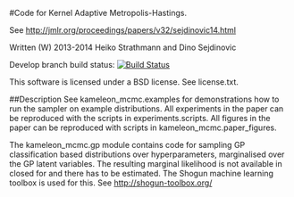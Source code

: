 #Code for Kernel Adaptive Metropolis-Hastings.

See http://jmlr.org/proceedings/papers/v32/sejdinovic14.html

Written (W) 2013-2014 Heiko Strathmann and Dino Sejdinovic

Develop branch build status:
[![Build Status](https://travis-ci.org/karlnapf/kameleon-mcmc.png)](https://travis-ci.org/karlnapf/kameleon-mcmc)

This software is licensed under a BSD license. See license.txt.

##Description
See kameleon_mcmc.examples for demonstrations how to run the sampler on example distributions.
All experiments in the paper can be reproduced with the scripts in experiments.scripts.
All figures in the paper can be reproduced with scripts in kameleon_mcmc.paper_figures.

The kameleon_mcmc.gp module contains code for sampling GP classification based distributions
over hyperparameters, marginalised over the GP latent variables. The resulting
marginal likelihood is not available in closed for and there has to be estimated.
The Shogun machine learning toolbox is used for this.
See http://shogun-toolbox.org/
